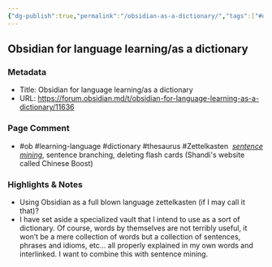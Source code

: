 ```yaml
---
{"dg-publish":true,"permalink":"/obsidian-as-a-dictionary/","tags":["#ob","#learning-language","#dictionary","#thesaurus","#Zettelkasten"],"noteIcon":"2"}
---
```


## Obsidian for language learning/as a dictionary

### Metadata

- Title: Obsidian for language learning/as a dictionary
- URL: https://forum.obsidian.md/t/obsidian-for-language-learning-as-a-dictionary/11636
### Page Comment

- #ob #learning-language #dictionary #thesaurus #Zettelkasten 
*[sentence mining](https://www.chineseboost.com/blog/sentence-mining/)*, sentence branching, deleting flash cards (Shandi's website called Chinese Boost)

### Highlights & Notes

- Using Obsidian as a full blown language zettelkasten (if I may call it that)?  
- I have set aside a specialized vault that I intend to use as a sort of dictionary. Of course, words by themselves are not terribly useful, it won’t be a mere collection of words but a collection of sentences, phrases and idioms, etc… all properly explained in my own words and interlinked. I want to combine this with sentence mining.


